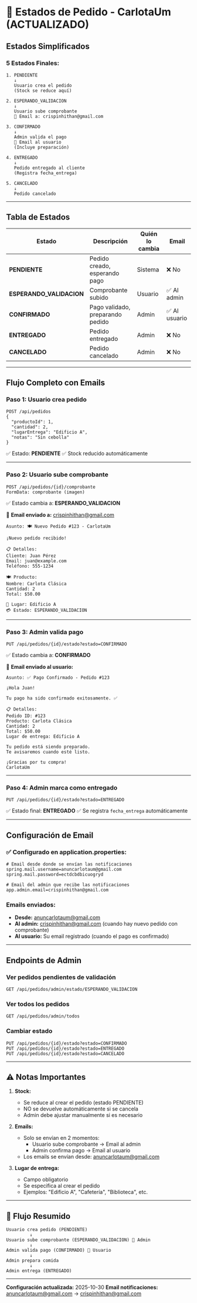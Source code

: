 # 🔄 Estados de Pedido - CarlotaUm (ACTUALIZADO)

## Estados Simplificados

### 5 Estados Finales:

```
1. PENDIENTE
   ↓
   Usuario crea el pedido
   (Stock se reduce aquí)

2. ESPERANDO_VALIDACION
   ↓
   Usuario sube comprobante
   📧 Email a: crispinhithan@gmail.com

3. CONFIRMADO
   ↓
   Admin valida el pago
   📧 Email al usuario
   (Incluye preparación)

4. ENTREGADO
   ↓
   Pedido entregado al cliente
   (Registra fecha_entrega)

5. CANCELADO
   ↓
   Pedido cancelado
```

---

## Tabla de Estados

| Estado | Descripción | Quién lo cambia | Email |
|--------|-------------|-----------------|-------|
| **PENDIENTE** | Pedido creado, esperando pago | Sistema | ❌ No |
| **ESPERANDO_VALIDACION** | Comprobante subido | Usuario | ✅ Al admin |
| **CONFIRMADO** | Pago validado, preparando pedido | Admin | ✅ Al usuario |
| **ENTREGADO** | Pedido entregado | Admin | ❌ No |
| **CANCELADO** | Pedido cancelado | Admin | ❌ No |

---

## Flujo Completo con Emails

### Paso 1: Usuario crea pedido
```http
POST /api/pedidos
{
  "productoId": 1,
  "cantidad": 2,
  "lugarEntrega": "Edificio A",
  "notas": "Sin cebolla"
}
```
✅ Estado: **PENDIENTE**
✅ Stock reducido automáticamente

---

### Paso 2: Usuario sube comprobante
```http
POST /api/pedidos/{id}/comprobante
FormData: comprobante (imagen)
```
✅ Estado cambia a: **ESPERANDO_VALIDACION**

📧 **Email enviado a:** crispinhithan@gmail.com
```
Asunto: 🍽️ Nuevo Pedido #123 - CarlotaUm

¡Nuevo pedido recibido!

📋 Detalles:
Cliente: Juan Pérez
Email: juan@example.com
Teléfono: 555-1234

🍽️ Producto:
Nombre: Carlota Clásica
Cantidad: 2
Total: $50.00

📍 Lugar: Edificio A
💳 Estado: ESPERANDO_VALIDACION
```

---

### Paso 3: Admin valida pago
```http
PUT /api/pedidos/{id}/estado?estado=CONFIRMADO
```
✅ Estado cambia a: **CONFIRMADO**

📧 **Email enviado al usuario:**
```
Asunto: ✅ Pago Confirmado - Pedido #123

¡Hola Juan!

Tu pago ha sido confirmado exitosamente. ✅

📋 Detalles:
Pedido ID: #123
Producto: Carlota Clásica
Cantidad: 2
Total: $50.00
Lugar de entrega: Edificio A

Tu pedido está siendo preparado.
Te avisaremos cuando esté listo.

¡Gracias por tu compra!
CarlotaUm
```

---

### Paso 4: Admin marca como entregado
```http
PUT /api/pedidos/{id}/estado?estado=ENTREGADO
```
✅ Estado final: **ENTREGADO**
✅ Se registra `fecha_entrega` automáticamente

---

## Configuración de Email

### ✅ Configurado en application.properties:

```properties
# Email desde donde se envían las notificaciones
spring.mail.username=anuncarlotaum@gmail.com
spring.mail.password=ectdcbdbicuogryd

# Email del admin que recibe las notificaciones
app.admin.email=crispinhithan@gmail.com
```

### Emails enviados:
- **Desde:** anuncarlotaum@gmail.com
- **Al admin:** crispinhithan@gmail.com (cuando hay nuevo pedido con comprobante)
- **Al usuario:** Su email registrado (cuando el pago es confirmado)

---

## Endpoints de Admin

### Ver pedidos pendientes de validación
```http
GET /api/pedidos/admin/estado/ESPERANDO_VALIDACION
```

### Ver todos los pedidos
```http
GET /api/pedidos/admin/todos
```

### Cambiar estado
```http
PUT /api/pedidos/{id}/estado?estado=CONFIRMADO
PUT /api/pedidos/{id}/estado?estado=ENTREGADO
PUT /api/pedidos/{id}/estado?estado=CANCELADO
```

---

## ⚠️ Notas Importantes

1. **Stock:**
   - Se reduce al crear el pedido (estado PENDIENTE)
   - NO se devuelve automáticamente si se cancela
   - Admin debe ajustar manualmente si es necesario

2. **Emails:**
   - Solo se envían en 2 momentos:
     - Usuario sube comprobante → Email al admin
     - Admin confirma pago → Email al usuario
   - Los emails se envían desde: anuncarlotaum@gmail.com

3. **Lugar de entrega:**
   - Campo obligatorio
   - Se especifica al crear el pedido
   - Ejemplos: "Edificio A", "Cafetería", "Biblioteca", etc.

---

## 🎯 Flujo Resumido

```
Usuario crea pedido (PENDIENTE)
         ↓
Usuario sube comprobante (ESPERANDO_VALIDACION) 📧 Admin
         ↓
Admin valida pago (CONFIRMADO) 📧 Usuario
         ↓
Admin prepara comida
         ↓
Admin entrega (ENTREGADO)
```

---

**Configuración actualizada:** 2025-10-30
**Email notificaciones:** anuncarlotaum@gmail.com → crispinhithan@gmail.com
